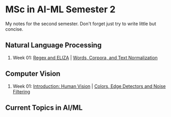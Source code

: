 # MSc in AI-ML Semester 2

My notes for the second semester. Don't forget just try to write little but concise.

## Natural Language Processing
1. Week 01: [Regex and ELIZA](001_nlp_regex.md) | [Words, Corpora, and Text Normalization](002_nlp_text_normalization.md)


## Computer Vision

1. Week 01: [Introduction: Human Vision]() | [Colors, Edge Detectors and Noise Filtering]()

## Current Topics in AI/ML